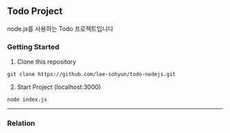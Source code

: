 ## Todo Project
node.js를 사용하는 Todo 프로젝트입니다


### Getting Started
1. Clone this repository
```
git clone https://github.com/lee-sohyun/todo-nodejs.git
````

2. Start Project (localhost:3000)
```
node index.js
```

---
### Relation

